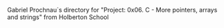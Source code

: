 Gabriel Prochnau`s directory for "Project: 0x06. C - More pointers, arrays and strings" from Holberton School